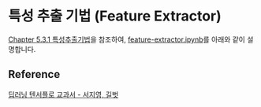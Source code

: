 # 특성 추출 기법 (Feature Extractor)

[Chapter 5.3.1 특성추출기법](https://github.com/gilbutITbook/080263/blob/master/chap5/python_5%EC%9E%A5.ipynb)을 참조하여, [feature-extractor.ipynb](https://github.com/kyopark2014/ML-Algorithms/blob/main/samples/feature-extractor/feature-extractor.ipynb)를 아래와 같이 설명합니다. 




## Reference 

[딥러닝 텐서플로 교과서 - 서지영, 길벗](https://github.com/gilbutITbook/080263)
